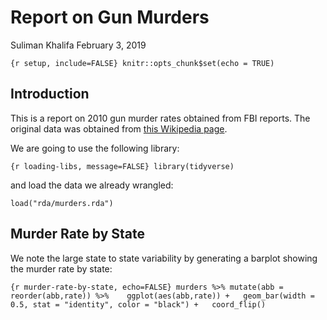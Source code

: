 Report on Gun Murders
================
Suliman Khalifa
February 3, 2019

`{r setup, include=FALSE} knitr::opts_chunk$set(echo = TRUE)`

Introduction
------------

This is a report on 2010 gun murder rates obtained from FBI reports. The original data was obtained from [this Wikipedia page](https://en.wikipedia.org/wiki/Murder_in_the_United_States_by_state).

We are going to use the following library:

`{r loading-libs, message=FALSE} library(tidyverse)`

and load the data we already wrangled:

``` {r}
load("rda/murders.rda")
```

Murder Rate by State
--------------------

We note the large state to state variability by generating a barplot showing the murder rate by state:

`{r murder-rate-by-state, echo=FALSE} murders %>% mutate(abb = reorder(abb,rate)) %>%    ggplot(aes(abb,rate)) +   geom_bar(width = 0.5, stat = "identity", color = "black") +   coord_flip()`
